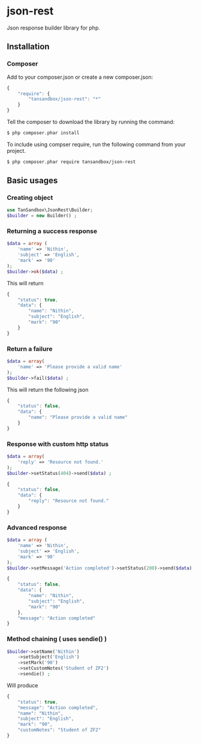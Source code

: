 # json-rest
Json response builder library for php.

## Installation

### Composer

Add to your composer.json or create a new composer.json:

```js
{
    "require": {
        "tansandbox/json-rest": "*"
    }
}
```
Tell the composer to download the library by running the command:

```sh
$ php composer.phar install
```
To include using compser require, run the following command from your project.

```sh
$ php composer.phar require tansandbox/json-rest
```

## Basic usages

### Creating object
```php
use TanSandbox\JsonRest\Builder;
$builder = new Builder() ;
```

### Returning a success response
```php
$data = array (
    'name' => 'Nithin',
    'subject' => 'English',
    'mark' => '90'
);
$builder->ok($data) ;
```
This will return 
```js
{
    "status": true,
    "data": {
        "name": "Nithin",
        "subject": "English",
        "mark": "90"
    }
}
```
### Return a failure
```php
$data = array(
    'name' => 'Please provide a valid name'
);
$builder->fail($data) ;
```
This will return the following json
```js
{
    "status": false,
    "data": {
        "name": "Please provide a valid name"
    }
}
```
### Response with custom http status
```php
$data = array(
    'reply' => 'Resource not found.'
);
$builder->setStatus(404)->send($data) ;
```
```js
{
    "status": false,
    "data": {
        "reply": "Resource not found."
    }
}
```
### Advanced response
```php
$data = array (
    'name' => 'Nithin',
    'subject' => 'English',
    'mark' => '90'
);
$builder->setMessage('Action completed')->setStatus(200)->send($data) ;
```
```js
{
    "status": false,
    "data": {
        "name": "Nithin",
        "subject": "English",
        "mark": "90"
    },
    "message": "Action completed"
}
```
### Method chaining ( uses sendie() )
```php
$builder->setName('Nithin')
    ->setSubject('English')
    ->setMark('90')
    ->setCustomNotes('Student of ZF2')
    ->sendie() ;
```
Will produce
```js
{
    "status": true,
    "message": "Action completed",
    "name": "Nithin",
    "subject": "English",
    "mark": "90",
    "customNotes": "Student of ZF2"
}
```